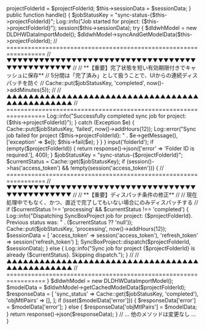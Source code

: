<?php

namespace App\Jobs;

use Illuminate\Bus\Queueable;
use Illuminate\Contracts\Queue\ShouldQueue;
use Illuminate\Foundation\Bus\Dispatchable;
use Illuminate\Queue\InteractsWithQueue;
use Illuminate\Queue\SerializesModels;
use App\Models\DLDHWDataImportModel;
use Illuminate\Support\Facades\Log;
use Illuminate\Support\Facades\Cache;
use Exception;

class SyncBoxProject implements ShouldQueue
{
    use Dispatchable, InteractsWithQueue, Queueable, SerializesModels;

    protected $projectFolderId;
    protected $sessionData;

    public function __construct($projectFolderId, array $sessionData)
    {
        $this->projectFolderId = $projectFolderId;
        $this->sessionData = $sessionData;
    }

    public function handle()
    {
        $jobStatusKey = "sync-status-{$this->projectFolderId}";
        Log::info("Job started for project: {$this->projectFolderId}");
        session($this->sessionData);

        try {
            $dldwhModel = new DLDHWDataImportModel();
            $dldwhModel->syncAndGetModelData($this->projectFolderId);

            // =================================================================
            //  ▼▼▼▼▼▼▼▼▼▼▼▼▼▼▼▼▼▼▼▼▼▼▼▼▼▼▼▼▼▼▼▼▼▼▼▼▼▼▼▼▼▼▼▼▼▼▼
            //
            //  **【重要】完了状態を短い有効期限付きでキャッシュに保存**
            //  5分間は「完了済み」として扱うことで、UIからの連続ディスパッチを防ぐ
            //
            Cache::put($jobStatusKey, 'completed', now()->addMinutes(5));
            //
            //  ▲▲▲▲▲▲▲▲▲▲▲▲▲▲▲▲▲▲▲▲▲▲▲▲▲▲▲▲▲▲▲▲▲▲▲▲▲▲▲▲▲▲▲▲▲▲▲
            // =================================================================
            
            Log::info("Successfully completed sync job for project: {$this->projectFolderId}");

        } catch (Exception $e) {
            Cache::put($jobStatusKey, 'failed', now()->addHours(12));
            Log::error("Sync job failed for project {$this->projectFolderId}: " . $e->getMessage(), ['exception' => $e]);
            $this->fail($e);
        }
    }
}



<?php

namespace App\Http\Controllers;

use App\Models\DLDHWDataImportModel;
use App\Jobs\SyncBoxProject;
use Illuminate\Http\Request;
use Illuminate\Support\Facades\Log;
use Illuminate\Support\Facades\Cache;

class DLDWHDataObjectViewerController extends Controller
{
    public function getModelData(Request $request)
    {
        $projectFolderId = $request->input('folderId');
        if (empty($projectFolderId)) {
            return response()->json(['error' => 'Folder ID is required.'], 400);
        }

        $jobStatusKey = "sync-status-{$projectFolderId}";
        $currentStatus = Cache::get($jobStatusKey);

        if (session()->has('access_token') && !empty(session('access_token'))) {
            
            // =================================================================
            //  ▼▼▼▼▼▼▼▼▼▼▼▼▼▼▼▼▼▼▼▼▼▼▼▼▼▼▼▼▼▼▼▼▼▼▼▼▼▼▼▼▼▼▼▼▼▼▼
            //
            //  **【重要】ディスパッチ条件の修正**
            //
            //  現在処理中でもなく、かつ、直近で完了してもいない場合にのみディスパッチする
            //
            if ($currentStatus !== 'processing' && $currentStatus !== 'completed') {
                Log::info("Dispatching SyncBoxProject job for project: {$projectFolderId}. Previous status was: " . ($currentStatus ?? 'null'));
                
                Cache::put($jobStatusKey, 'processing', now()->addHours(12));
                $sessionData = [
                    'access_token' => session('access_token'),
                    'refresh_token' => session('refresh_token')
                ];
                SyncBoxProject::dispatch($projectFolderId, $sessionData);
            } else {
                 Log::info("Sync job for project {$projectFolderId} is already {$currentStatus}. Skipping dispatch.");
            }
            //
            //  ▲▲▲▲▲▲▲▲▲▲▲▲▲▲▲▲▲▲▲▲▲▲▲▲▲▲▲▲▲▲▲▲▲▲▲▲▲▲▲▲▲▲▲▲▲▲▲
            // =================================================================
        }
        
        $dldwhModel = new DLDHWDataImportModel();
        $modelData = $dldwhModel->getCachedModelData($projectFolderId);

        $responseData = [
            'sync_status' => Cache::get($jobStatusKey, 'completed'),
            'objMtlPairs' => [],
        ];

        if (isset($modelData['error'])) {
            $responseData['error'] = $modelData['error'];
        } else {
            $responseData['objMtlPairs'] = $modelData;
        }
        
        return response()->json($responseData);
    }
    // ... 他のメソッドは変更なし ...
}
